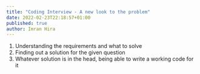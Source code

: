```yaml
---
title: "Coding Interview - A new look to the problem"
date: 2022-02-23T22:18:57+01:00
published: true
author: Imran Hira
---
```


1. Understanding the requirements and what to solve
2. Finding out a solution for the given question
3. Whatever solution is in the head, being able to write a working code for it